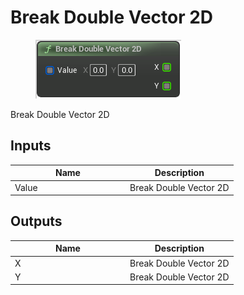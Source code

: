 # Break Double Vector 2D

<div align="left" data-full-width="false"><figure><img src="../../../../api/Math/Vector2D/Break_Double_Vector_2D.png" alt=""><figcaption></figcaption></figure></div>

Break Double Vector 2D

## Inputs

<table><thead><tr><th width="170">Name</th><th>Description</th></tr></thead><tbody><tr><td>Value</td><td>Break Double Vector 2D</td></tr></tbody></table>

## Outputs

<table><thead><tr><th width="170">Name</th><th>Description</th></tr></thead><tbody><tr><td>X</td><td>Break Double Vector 2D</td></tr><tr><td>Y</td><td>Break Double Vector 2D</td></tr></tbody></table>
